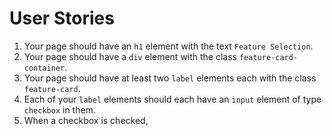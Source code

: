 # User Stories

1. Your page should have an `h1` element with the text `Feature Selection`.
2. Your page should have a `div` element with the class `feature-card-container`.
3. Your page should have at least two `label` elements each with the class `feature-card`.
4. Each of your `label` elements should each have an `input` element of type `checkbox` in them.
5. When a checkbox is checked,
